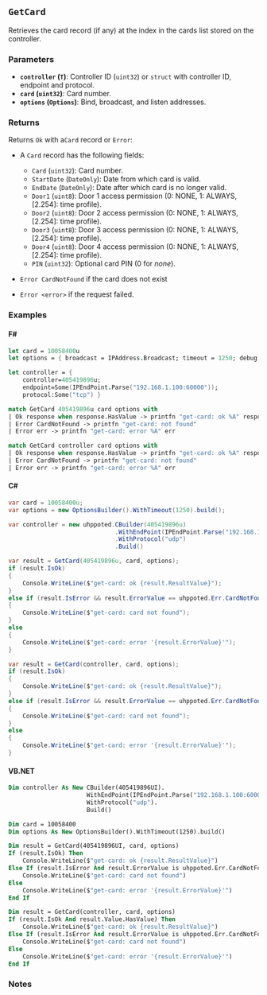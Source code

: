 ## `GetCard`

Retrieves the card record (if any) at the index in the cards list stored on the controller.

### Parameters
- **`controller` (`T`)**: Controller ID (`uint32`) or `struct` with controller ID, endpoint and protocol.
- **`card` (`uint32`)**: Card number.
- **`options` (`Options`)**: Bind, broadcast, and listen addresses.

### Returns
Returns `Ok` with a`Card` record  or `Error`:

- A `Card` record has the following fields:
  - `Card` (`uint32`): Card number.
  - `StartDate` (`DateOnly`): Date from which card is valid.
  - `EndDate` (`DateOnly`): Date after which card is no longer valid.
  - `Door1` (`uint8`): Door 1 access permission (0: NONE, 1: ALWAYS, [2.254]: time profile).
  - `Door2` (`uint8`): Door 2 access permission (0: NONE, 1: ALWAYS, [2.254]: time profile).
  - `Door3` (`uint8`): Door 3 access permission (0: NONE, 1: ALWAYS, [2.254]: time profile).
  - `Door4` (`uint8`): Door 4 access permission (0: NONE, 1: ALWAYS, [2.254]: time profile).
  - `PIN` (`uint32`): Optional card PIN (0 for _none_).

- `Error CardNotFound` if the card does not exist
- `Error <error>` if the request failed.

### Examples

#### F#
```fsharp
let card = 10058400u
let options = { broadcast = IPAddress.Broadcast; timeout = 1250; debug = true }

let controller = { 
    controller=405419896u; 
    endpoint=Some(IPEndPoint.Parse("192.168.1.100:60000")); 
    protocol:Some("tcp") }

match GetCard 405419896u card options with
| Ok response when response.HasValue -> printfn "get-card: ok %A" response.Value
| Error CardNotFound -> printfn "get-card: not found"
| Error err -> printfn "get-card: error %A" err

match GetCard controller card options with
| Ok response when response.HasValue -> printfn "get-card: ok %A" response.Value
| Error CardNotFound -> printfn "get-card: not found"
| Error err -> printfn "get-card: error %A" err
```

#### C#
```csharp
var card = 10058400u;
var options = new OptionsBuilder().WithTimeout(1250).build();

var controller = new uhppoted.CBuilder(405419896u)
                              .WithEndPoint(IPEndPoint.Parse("192.168.1.100:60000"))
                              .WithProtocol("udp")
                              .Build()

var result = GetCard(405419896u, card, options);
if (result.IsOk)
{
    Console.WriteLine($"get-card: ok {result.ResultValue}");
}
else if (result.IsError && result.ErrorValue == uhppoted.Err.CardNotFound)
{
    Console.WriteLine($"get-card: card not found");
}
else
{
    Console.WriteLine($"get-card: error '{result.ErrorValue}'");
}

var result = GetCard(controller, card, options);
if (result.IsOk)
{
    Console.WriteLine($"get-card: ok {result.ResultValue}");
}
else if (result.IsError && result.ErrorValue == uhppoted.Err.CardNotFound)
{
    Console.WriteLine($"get-card: card not found");
}
else
{
    Console.WriteLine($"get-card: error '{result.ErrorValue}'");
}
```

#### VB.NET
```vb
Dim controller As New CBuilder(405419896UI).
                      WithEndPoint(IPEndPoint.Parse("192.168.1.100:60000")).
                      WithProtocol("udp").
                      Build()

Dim card = 10058400
Dim options As New OptionsBuilder().WithTimeout(1250).build()

Dim result = GetCard(405419896UI, card, options)
If (result.IsOk) Then
    Console.WriteLine($"get-card: ok {result.ResultValue}")
Else If (result.IsError And result.ErrorValue is uhppoted.Err.CardNotFound) Then
    Console.WriteLine($"get-card: card not found")
Else
    Console.WriteLine($"get-card: error '{result.ErrorValue}'")
End If

Dim result = GetCard(controller, card, options)
If (result.IsOk And result.Value.HasValue) Then
    Console.WriteLine($"get-card: ok {result.ResultValue}")
Else If (result.IsError And result.ErrorValue is uhppoted.Err.CardNotFound) Then
    Console.WriteLine($"get-card: card not found")
Else
    Console.WriteLine($"get-card: error '{result.ErrorValue}'")
End If
```

### Notes

